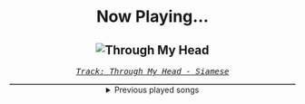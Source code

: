 <div align="center"> 
<h1>Now Playing...</h1>

![Through My Head](https://i.scdn.co/image/ab67616d00001e0216a18e83bd3967952402fe2c)
--
_<samp><a href="https://open.spotify.com/track/7ydzZp3LEAugJbxCaJBiYh">Track: Through My Head - Siamese</a></samp>_

<div style="border: 1px #4B5054 solid"></div>
<details>
  <summary>
    Previous played songs
  </summary>
  <table>
    <thead>
      <tr>
        <th>
          Artist
        </th>
        <th>
          Song
        </th>
        <th>
          Link
        </th>
      </tr>
    </thead>
    <tbody>
      <tr><td>Siamese</td><td>Through My Head</td><td><a href="https://open.spotify.com/track/7ydzZp3LEAugJbxCaJBiYh">https://open.spotify.com/track/7ydzZp3LEAugJbxCaJBiYh</a></td></tr><tr><td>Alice In Chains</td><td>Would? (2022 Remaster)</td><td><a href="https://open.spotify.com/track/5sFDReWLrZHLFZFjHsjUTS">https://open.spotify.com/track/5sFDReWLrZHLFZFjHsjUTS</a></td></tr><tr><td>Breaking Benjamin</td><td>Breath</td><td><a href="https://open.spotify.com/track/4JXfNOePhdgMOI7KZ1L25U">https://open.spotify.com/track/4JXfNOePhdgMOI7KZ1L25U</a></td></tr><tr><td>Siamese</td><td>Through My Head</td><td><a href="https://open.spotify.com/track/7ydzZp3LEAugJbxCaJBiYh">https://open.spotify.com/track/7ydzZp3LEAugJbxCaJBiYh</a></td></tr><tr><td>Alice In Chains</td><td>Would? (2022 Remaster)</td><td><a href="https://open.spotify.com/track/5sFDReWLrZHLFZFjHsjUTS">https://open.spotify.com/track/5sFDReWLrZHLFZFjHsjUTS</a></td></tr><tr><td>Alice In Chains</td><td>Would? (2022 Remaster)</td><td><a href="https://open.spotify.com/track/5sFDReWLrZHLFZFjHsjUTS">https://open.spotify.com/track/5sFDReWLrZHLFZFjHsjUTS</a></td></tr><tr><td>Alice In Chains</td><td>Would? (2022 Remaster)</td><td><a href="https://open.spotify.com/track/5sFDReWLrZHLFZFjHsjUTS">https://open.spotify.com/track/5sFDReWLrZHLFZFjHsjUTS</a></td></tr><tr><td>Alice In Chains</td><td>Would? (2022 Remaster)</td><td><a href="https://open.spotify.com/track/5sFDReWLrZHLFZFjHsjUTS">https://open.spotify.com/track/5sFDReWLrZHLFZFjHsjUTS</a></td></tr><tr><td>Alice In Chains</td><td>Would? (2022 Remaster)</td><td><a href="https://open.spotify.com/track/5sFDReWLrZHLFZFjHsjUTS">https://open.spotify.com/track/5sFDReWLrZHLFZFjHsjUTS</a></td></tr><tr><td>Alice In Chains</td><td>Would? (2022 Remaster)</td><td><a href="https://open.spotify.com/track/5sFDReWLrZHLFZFjHsjUTS">https://open.spotify.com/track/5sFDReWLrZHLFZFjHsjUTS</a></td></tr><tr><td>Celldweller</td><td>Awakening</td><td><a href="https://open.spotify.com/track/16cjcYMpcAeKrlBc63xkfO">https://open.spotify.com/track/16cjcYMpcAeKrlBc63xkfO</a></td></tr><tr><td>CANTERVICE</td><td>Void</td><td><a href="https://open.spotify.com/track/7nUSRi9vRKXiaHHSr841Im">https://open.spotify.com/track/7nUSRi9vRKXiaHHSr841Im</a></td></tr><tr><td>FreqGen</td><td>Future 1999</td><td><a href="https://open.spotify.com/track/4Qkhala7vuhpjGSgC1gofK">https://open.spotify.com/track/4Qkhala7vuhpjGSgC1gofK</a></td></tr><tr><td>The Plague</td><td>Headline</td><td><a href="https://open.spotify.com/track/4Vy7F34T82hvY0Og8318V8">https://open.spotify.com/track/4Vy7F34T82hvY0Og8318V8</a></td></tr><tr><td>Paul Udarov</td><td>Anti-Hero</td><td><a href="https://open.spotify.com/track/3QHCjtfR5SJGUXv3F0PocG">https://open.spotify.com/track/3QHCjtfR5SJGUXv3F0PocG</a></td></tr><tr><td>Hyper</td><td>Break and Enter</td><td><a href="https://open.spotify.com/track/3666GsMZa11dgLdEUv83qf">https://open.spotify.com/track/3666GsMZa11dgLdEUv83qf</a></td></tr><tr><td>Blue Stahli</td><td>Armageddon</td><td><a href="https://open.spotify.com/track/5z78RJ9qZ48mgmXNbaaXzU">https://open.spotify.com/track/5z78RJ9qZ48mgmXNbaaXzU</a></td></tr><tr><td>Celldweller</td><td>Senorita Bonita</td><td><a href="https://open.spotify.com/track/7c2VMbLL204qAPbyUnCXqN">https://open.spotify.com/track/7c2VMbLL204qAPbyUnCXqN</a></td></tr><tr><td>ENMY</td><td>Burn</td><td><a href="https://open.spotify.com/track/5TAUiU8RxlKGLm8VeJlCcr">https://open.spotify.com/track/5TAUiU8RxlKGLm8VeJlCcr</a></td></tr><tr><td>CANTERVICE</td><td>The Masquerade</td><td><a href="https://open.spotify.com/track/33MMblAJ06tHHt8czXckBN">https://open.spotify.com/track/33MMblAJ06tHHt8czXckBN</a></td></tr>
    </tbody>
  </table>
</details>

</div>
